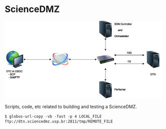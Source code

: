 # ScienceDMZ

<img src="img/ScienceDMZ.png" alt="ScienceDMZ" width="500px" />

Scripts, code, etc related to building and testing a ScienceDMZ.

```
$ globus-url-copy -vb -fast -p 4 LOCAL_FILE ftp://dtn.sciencedmz.usp.br:2811/tmp/REMOTE_FILE
```